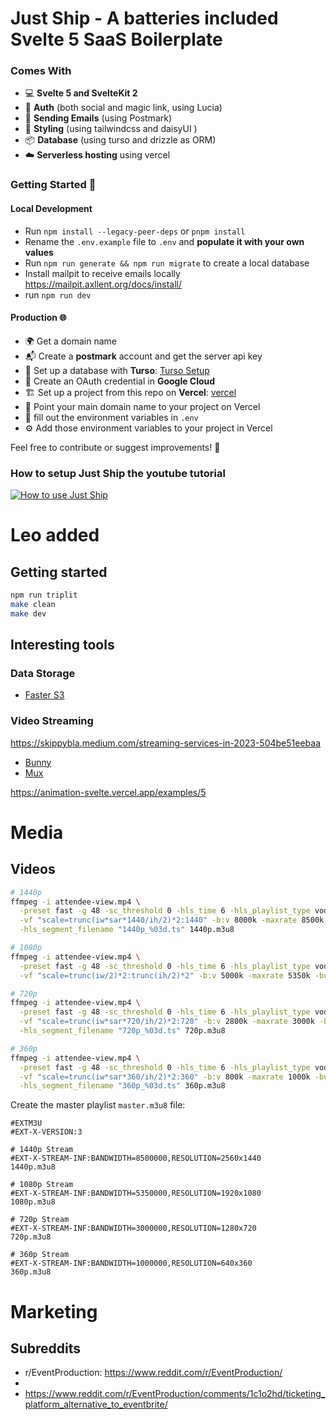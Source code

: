 # Just Ship - A batteries included Svelte 5 SaaS Boilerplate

### Comes With

- 💻 **Svelte 5 and SvelteKit 2**
- 🚪 **Auth** (both social and magic link, using Lucia)
- 📧 **Sending Emails** (using Postmark)
- 🎨 **Styling** (using tailwindcss and daisyUI )
- 📦 **Database** (using turso and drizzle as ORM)
- ☁️ **Serverless hosting** using vercel

### Getting Started 🚀

#### Local Development

- Run `npm install --legacy-peer-deps` or `pnpm install`
- Rename the `.env.example` file to `.env` and __populate it with your own values__
- Run `npm run generate && npm run migrate` to create a local database
- Install mailpit to receive emails locally https://mailpit.axllent.org/docs/install/
- run `npm run dev`

#### Production 🌐

- 🌍 Get a domain name
- 📬 Create a **postmark** account and get the server api key
- 💾 Set up a database with **Turso**: [Turso Setup](https://turso.tech/)
- 🔑 Create an OAuth credential in **Google Cloud**
- 🏗️ Set up a project from this repo on **Vercel**: [vercel](https://vercel.com)
- 🎯 Point your main domain name to your project on Vercel
- 🔐 fill out the environment variables in `.env`
- ⚙️ Add those environment variables to your project in Vercel

Feel free to contribute or suggest improvements! 🤝

### How to setup Just Ship the youtube tutorial

[![How to use Just Ship](https://img.youtube.com/vi/sJZOXUhkvMc/0.jpg)](https://www.youtube.com/watch?v=sJZOXUhkvMc)

# Leo added

## Getting started

```bash
npm run triplit
make clean
make dev
```

## Interesting tools

### Data Storage

- [Faster S3](https://tebi.io/)

### Video Streaming

https://skippybla.medium.com/streaming-services-in-2023-504be51eebaa

- [Bunny](https://bunny.net/stream/cdn-player/)
- [Mux](https://www.mux.com/)




https://animation-svelte.vercel.app/examples/5


# Media

## Videos

```sh
# 1440p
ffmpeg -i attendee-view.mp4 \
  -preset fast -g 48 -sc_threshold 0 -hls_time 6 -hls_playlist_type vod \
  -vf "scale=trunc(iw*sar*1440/ih/2)*2:1440" -b:v 8000k -maxrate 8500k -bufsize 12000k \
  -hls_segment_filename "1440p_%03d.ts" 1440p.m3u8

# 1080p
ffmpeg -i attendee-view.mp4 \
  -preset fast -g 48 -sc_threshold 0 -hls_time 6 -hls_playlist_type vod \
  -vf "scale=trunc(iw/2)*2:trunc(ih/2)*2" -b:v 5000k -maxrate 5350k -bufsize 7500k -hls_segment_filename "1080p_%03d.ts" 1080p.m3u8

# 720p
ffmpeg -i attendee-view.mp4 \
  -preset fast -g 48 -sc_threshold 0 -hls_time 6 -hls_playlist_type vod \
  -vf "scale=trunc(iw*sar*720/ih/2)*2:720" -b:v 2800k -maxrate 3000k -bufsize 4200k \
  -hls_segment_filename "720p_%03d.ts" 720p.m3u8

# 360p
ffmpeg -i attendee-view.mp4 \
  -preset fast -g 48 -sc_threshold 0 -hls_time 6 -hls_playlist_type vod \
  -vf "scale=trunc(iw*sar*360/ih/2)*2:360" -b:v 800k -maxrate 1000k -bufsize 1500k \
  -hls_segment_filename "360p_%03d.ts" 360p.m3u8
```

Create the master playlist `master.m3u8` file:
```
#EXTM3U
#EXT-X-VERSION:3

# 1440p Stream
#EXT-X-STREAM-INF:BANDWIDTH=8500000,RESOLUTION=2560x1440
1440p.m3u8

# 1080p Stream
#EXT-X-STREAM-INF:BANDWIDTH=5350000,RESOLUTION=1920x1080
1080p.m3u8

# 720p Stream
#EXT-X-STREAM-INF:BANDWIDTH=3000000,RESOLUTION=1280x720
720p.m3u8

# 360p Stream
#EXT-X-STREAM-INF:BANDWIDTH=1000000,RESOLUTION=640x360
360p.m3u8
```

# Marketing

## Subreddits
- r/EventProduction: https://www.reddit.com/r/EventProduction/
- 
- https://www.reddit.com/r/EventProduction/comments/1c1o2hd/ticketing_platform_alternative_to_eventbrite/